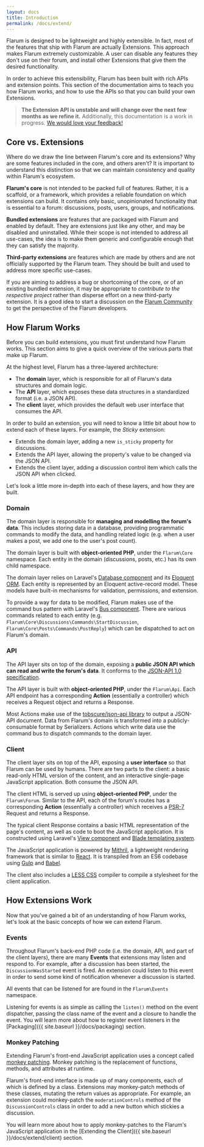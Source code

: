 ```yaml
---
layout: docs
title: Introduction
permalink: /docs/extend/
---
```

Flarum is designed to be lightweight and highly extensible. In fact, most of the features that ship with Flarum are actually Extensions. This approach makes Flarum extremely customizable. A user can disable any features they don't use on their forum, and install other Extensions that give them the desired functionality.

In order to achieve this extensibility, Flarum has been built with rich APIs and extension points. This section of the documentation aims to teach you how Flarum works, and how to use the APIs so that you can build your own Extensions.

> **The Extension API is unstable and will change over the next few months as we refine it.** Additionally, this documentation is a work in progress. [We would love your feedback!](https://github.com/flarum/core/issues/)

## Core vs. Extensions

Where do we draw the line between Flarum's core and its extensions? Why are some features included in the core, and others aren't? It is important to understand this distinction so that we can maintain consistency and quality within Flarum's ecosystem.

**Flarum's core** is not intended to be packed full of features. Rather, it is a scaffold, or a framework, which provides a reliable foundation on which extensions can build. It contains only basic, unopinionated functionality that is essential to a forum: discussions, posts, users, groups, and notifications.

**Bundled extensions** are features that are packaged with Flarum and enabled by default. They are extensions just like any other, and may be disabled and uninstalled. While their scope is not intended to address all use-cases, the idea is to make them generic and configurable enough that they can satisfy the majority.

**Third-party extensions** are features which are made by others and are not officially supported by the Flarum team. They should be built and used to address more specific use-cases.

If you are aiming to address a bug or shortcoming of the core, or of an existing bundled extension, it may be appropriate to *contribute to the respective project* rather than disperse effort on a new third-party extension. It is a good idea to start a discussion on the [Flarum Community](http://discuss.flarum.org) to get the perspective of the Flarum developers.

## How Flarum Works

Before you can build extensions, you must first understand how Flarum works. This section aims to give a quick overview of the various parts that make up Flarum.

At the highest level, Flarum has a three-layered architecture:

* The **domain** layer, which is responsible for all of Flarum's data structures and domain logic.
* The **API** layer, which exposes these data structures in a standardized format (i.e. a JSON API).
* The **client** layer, which provides the default web user interface that consumes the API.

In order to build an extension, you will need to know a little bit about how to extend each of these layers. For example, the *Sticky* extension:

* Extends the domain layer, adding a new `is_sticky` property for discussions.
* Extends the API layer, allowing the property's value to be changed via the JSON API.
* Extends the client layer, adding a discussion control item which calls the JSON API when clicked.

Let's look a little more in-depth into each of these layers, and how they are built.

### Domain

The domain layer is responsible for **managing and modelling the forum's data**. This includes storing data in a database, providing programmatic commands to modify the data, and handling related logic (e.g. when a user makes a post, we add one to the user's post count).

The domain layer is built with **object-oriented PHP**, under the `Flarum\Core` namespace. Each entity in the domain (discussions, posts, etc.) has its own child namespace.

The domain layer relies on Laravel's [Database component](http://laravel.com/docs/5.1/database) and its [Eloquent ORM](http://laravel.com/docs/5.1/eloquent). Each entity is represented by an Eloquent active-record model. These models have built-in mechanisms for validation, permissions, and extension.

To provide a way for data to be modified, Flarum makes use of the command bus pattern with Laravel's [Bus component](http://laravel.com/docs/5.0/bus). There are various commands related to each entity (e.g. `Flarum\Core\Discussions\Commands\StartDiscussion`, `Flarum\Core\Posts\Commands\PostReply`) which can be dispatched to act on Flarum's domain.

### API

The API layer sits on top of the domain, exposing a **public JSON API which can read and write the forum's data**. It conforms to the [JSON-API 1.0 specification](http://jsonapi.org).

The API layer is built with **object-oriented PHP**, under the `Flarum\Api`. Each API endpoint has a corresponding **Action** (essentially a controller) which receives a Request object and returns a Response.

Most Actions make use of the [tobscure/json-api library](https://github.com/tobscure/json-api) to output a JSON-API document. Data from Flarum's domain is transformed into a publicly-consumable format by Serializers. Actions which write data use the command bus to dispatch commands to the domain layer.

### Client

The client layer sits on top of the API, exposing a **user interface** so that Flarum can be used by humans. There are two parts to the client: a basic read-only HTML version of the content, and an interactive single-page JavaScript application. Both consume the JSON API.

The client HTML is served up using **object-oriented PHP**, under the `Flarum\Forum`. Similar to the API, each of the forum's routes has a corresponding **Action** (essentially a controller) which receives a [PSR-7](https://github.com/php-fig/http-message) Request and returns a Response.

The typical client Response contains a basic HTML representation of the page's content, as well as code to boot the JavaScript application. It is constructed using Laravel's [View component](http://laravel.com/docs/5.1/views) and [Blade templating system](http://laravel.com/docs/5.1/blade).

The JavaScript application is powered by [Mithril](http://mithril.js.org), a lightweight rendering framework that is similar to [React](http://facebook.github.io/react). It is transpiled from an ES6 codebase using [Gulp](http://gulpjs.com) and [Babel](https://babeljs.io).

The client also includes a [LESS CSS](http://lesscss.org) compiler to compile a stylesheet for the client application.

## How Extensions Work

Now that you've gained a bit of an understanding of how Flarum works, let's look at the basic concepts of how we can extend Flarum.

### Events

Throughout Flarum's back-end PHP code (i.e. the domain, API, and part of the client layers), there are many **Events** that extensions may listen and respond to. For example, after a discussion has been started, the `DiscussionWasStarted` event is fired. An extension could listen to this event in order to send some kind of notification whenever a discussion is started.

All events that can be listened for are found in the `Flarum\Events` namespace.

Listening for events is as simple as calling the `listen()` method on the event dispatcher, passing the class name of the event and a closure to handle the event. You will learn more about how to register event listeners in the [Packaging]({{ site.baseurl }}/docs/packaging) section.

### Monkey Patching

Extending Flarum's front-end JavaScript application uses a concept called [monkey patching](https://en.wikipedia.org/wiki/Monkey_patch). Monkey patching is the replacement of functions, methods, and attributes at runtime.

Flarum's front-end interface is made up of many components, each of which is defined by a class. Extensions may monkey-patch methods of these classes, mutating the return values as appropriate. For example, an extension could monkey-patch the `moderationControls` method of the `DiscussionControls` class in order to add a new button which stickies a discussion.

You will learn more about how to apply monkey-patches to the Flarum's JavaScript application in the [Extending the Client]({{ site.baseurl }}/docs/extend/client) section.
